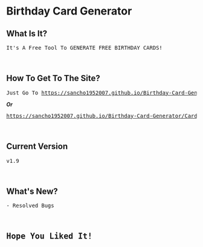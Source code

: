 # Birthday Card Generator

## What Is It?
<pre>It's A Free Tool To GENERATE FREE BIRTHDAY CARDS!</pre>

<br>

## How To Get To The Site?
<pre>Just Go To <a href="https://sancho1952007.github.io/Birthday-Card-Generator">https://sancho1952007.github.io/Birthday-Card-Generator</a> To Generate Your Free Card!</pre>

***Or***
<pre><a href="https://sancho1952007.github.io/Birthday-Card-Generator/Card.html?name=Sancho">https://sancho1952007.github.io/Birthday-Card-Generator/Card.html?name=NameOfPerson</a></pre>

<br>

## Current Version
<pre>v1.9</pre>

<br>

## What's New?
<pre>
- Resolved Bugs
</pre>

<br>

## <pre>Hope You Liked It!</pre>
